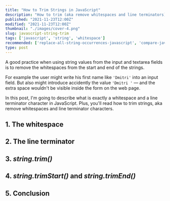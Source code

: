 ```yaml
---
title: "How to Trim Strings in JavaScript"
description: "How to trim (aka remove whitespaces and line terminators) from strings in JavaScript."  
published: "2021-11-23T12:00Z"
modified: "2021-11-23T12:00Z"
thumbnail: "./images/cover-4.png"
slug: javascript-string-trim
tags: ['javascript', 'string', 'whitespace']
recommended: ['replace-all-string-occurrences-javascript', 'compare-javascript-strings']
type: post
---
```


A good practice when using string values from the input and textarea fields is to remove the whitespaces from the start and end of the strings.  

For example the user might write his first name like `'Dmitri'` into an input field. But also might introduce accidently
the value `'Dmitri '` &mdash; and the extra space wouldn't be visible inside the form on the web page.  

In this post, I'm going to describe what is exactly a whitespace and a line terminator character in JavaScript. Plus, you'll read how to trim strings, aka remove whitespaces and line terminator characters.  

## 1. The whitespace



## 2. The line terminator

## 3. *string.trim()*

## 4. *string.trimStart()* and *string.trimEnd()*

## 5. Conclusion